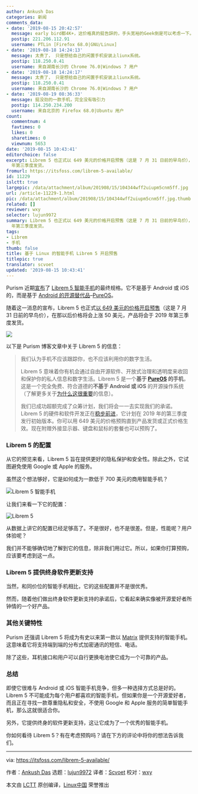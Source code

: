 ```yaml
---
author: Ankush Das
categories: 新闻
comments_data:
- date: '2019-08-15 20:42:57'
  message: early bird都4K+，这价格真的挺告辞的，手头宽裕的Geek倒是可以考虑一下。
  postip: 221.206.112.91
  username: PTLin [Firefox 68.0|GNU/Linux]
- date: '2019-08-18 14:24:13'
  message: 太贵了， 只是想给自己的闲置手机安装上liunx系统。
  postip: 118.250.0.41
  username: 来自湖南长沙的 Chrome 76.0|Windows 7 用户
- date: '2019-08-18 14:24:17'
  message: 太贵了， 只是想给自己的闲置手机安装上liunx系统。
  postip: 118.250.0.41
  username: 来自湖南长沙的 Chrome 76.0|Windows 7 用户
- date: '2019-08-19 08:36:33'
  message: 挺没劲的一款手机，完全没有吸引力
  postip: 114.250.234.200
  username: 来自北京的 Firefox 68.0|Ubuntu 用户
count:
  commentnum: 4
  favtimes: 0
  likes: 0
  sharetimes: 0
  viewnum: 5653
date: '2019-08-15 10:43:41'
editorchoice: false
excerpt: Librem 5 也正式以 649 美元的价格开启预售（这是 7 月 31 日前的早鸟价），在那以后价格将会上涨 50 美元，产品将会于 2019
  年第三季度发货。
fromurl: https://itsfoss.com/librem-5-available/
id: 11229
islctt: true
largepic: /data/attachment/album/201908/15/104344wff2uiupm5cnm5ff.jpg
url: /article-11229-1.html
pic: /data/attachment/album/201908/15/104344wff2uiupm5cnm5ff.jpg.thumb.jpg
related: []
reviewer: wxy
selector: lujun9972
summary: Librem 5 也正式以 649 美元的价格开启预售（这是 7 月 31 日前的早鸟价），在那以后价格将会上涨 50 美元，产品将会于 2019
  年第三季度发货。
tags:
- Librem
- 手机
thumb: false
title: 基于 Linux 的智能手机 Librem 5 开启预售
titlepic: true
translator: scvoet
updated: '2019-08-15 10:43:41'
---
```


Purism 近期[宣布](https://puri.sm/posts/librem-5-smartphone-final-specs-announced/)了 [Librem 5 智能手机](https://itsfoss.com/librem-linux-phone/)的最终规格。它不是基于 Android 或 iOS 的，而是基于 [Android 的开源替代品](https://itsfoss.com/open-source-alternatives-android/)–[PureOS](https://pureos.net/)。


随着这一消息的宣布，Librem 5 也正式[以 649 美元的价格开启预售](https://shop.puri.sm/shop/librem-5/)（这是 7 月 31 日前的早鸟价），在那以后价格将会上涨 50 美元，产品将会于 2019 年第三季度发货。


![](/data/attachment/album/201908/15/104344wff2uiupm5cnm5ff.jpg)


以下是 Purism 博客文章中关于 Librem 5 的信息：



> 
> 我们认为手机不应该跟踪你，也不应该利用你的数字生活。
> 
> 
> Librem 5 意味着你有机会通过自由开源软件、开放式治理和透明度来收回和保护你的私人信息和数字生活。Librem 5 是一个**基于 [PureOS](https://pureos.net/) 的手机**，这是一个完全免费、符合道德的**不基于 Android 或 iOS** 的开源操作系统（了解更多关于[为什么这很重要](https://puri.sm/products/librem-5/pureos-mobile/)的信息）。
> 
> 
> 我们已成功超额完成了众筹计划，我们将会一一去实现我们的承诺。Librem 5 的硬件和软件开发正在[稳步前进](https://puri.sm/posts/tag/phones)，它计划在 2019 年的第三季度发行初始版本。你可以用 649 美元的价格预购直到产品发货或正式价格生效。现在附赠外接显示器、键盘和鼠标的套餐也可以预购了。
> 
> 
> 


### Librem 5 的配置


从它的预览来看，Librem 5 旨在提供更好的隐私保护和安全性。除此之外，它试图避免使用 Google 或 Apple 的服务。


虽然这个想法够好，它是如何成为一款低于 700 美元的商用智能手机？


![Librem 5 智能手机](/data/attachment/album/201908/15/104345u2a4b9as8bxxuy2l.jpg)


让我们来看一下它的配置：


![Librem 5](/data/attachment/album/201908/15/104346ynemqzm5000a0mff.png)


从数据上讲它的配置已经足够高了。不是很好，也不是很差。但是，性能呢？用户体验呢？


我们并不能够确切地了解到它的信息，除非我们用过它。所以，如果你打算预购，应该要考虑到这一点。


### Librem 5 提供终身软件更新支持


当然，和同价位的智能手机相比，它的这些配置并不是很优秀。


然而，随着他们做出终身软件更新支持的承诺后，它看起来确实像被开源爱好者所钟情的一个好产品。


### 其他关键特性


Purism 还强调 Librem 5 将成为有史以来第一款以 [Matrix](http://matrix.org) 提供支持的智能手机。这意味着它将支持端到端的分布式加密通讯的短信、电话。


除了这些，耳机接口和用户可以自行更换电池使它成为一个可靠的产品。


### 总结


即使它很难与 Android 或 iOS 智能手机竞争，但多一种选择方式总是好的。Librem 5 不可能成为每个用户都喜欢的智能手机，但如果你是一个开源爱好者，而且正在寻找一款尊重隐私和安全，不使用 Google 和 Apple 服务的简单智能手机，那么这就很适合你。


另外，它提供终身的软件更新支持，这让它成为了一个优秀的智能手机。


你如何看待 Librem 5？有在考虑预购吗？请在下方的评论中将你的想法告诉我们。




---


via: <https://itsfoss.com/librem-5-available/>


作者：[Ankush Das](https://itsfoss.com/author/ankush/) 选题：[lujun9972](https://github.com/lujun9972) 译者：[Scvoet](https://github.com/scvoet) 校对：[wxy](https://github.com/wxy)


本文由 [LCTT](https://github.com/LCTT/TranslateProject) 原创编译，[Linux中国](https://linux.cn/) 荣誉推出